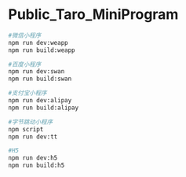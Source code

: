 # Public_Taro_MiniProgram

```bash
#微信小程序
npm run dev:weapp
npm run build:weapp

#百度小程序
npm run dev:swan
npm run build:swan

#支付宝小程序
npm run dev:alipay
npm run build:alipay

#字节跳动小程序
npm script
npm run dev:tt

#H5
npm run dev:h5
npm run build:h5



```
